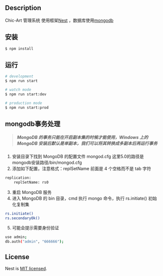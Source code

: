 
## Description

Chic-Art 管理系统 使用框架[Nest](https://github.com/nestjs/nest) ，数据库使用[mongodb](https://www.mongodb.com/zh-cn)

## 安装

```bash
$ npm install
```

## 运行

```bash
# development
$ npm run start

# watch mode
$ npm run start:dev

# production mode
$ npm run start:prod
```


## mongodb事务处理

> ##### MongoDB 的事务只能在开启副本集的时候才能使用，Windows 上的 MongoDB 安装后默认是单副本，我们可以将其转换成多副本后再运行事务

1. 安装目录下找到 MongoDB 的配置文件 mongod.cfg 这里5.0的路径是 mongodb安装路径/bin/mongod.cfg
2. 添加如下配置，注意格式：replSetName 前面是 4 个空格而不是 tab 字符

```bash
replication:
    replSetName: rs0
```

3. 重启 MongoDB 服务
4. 进入 MongoDB 的 bin 目录，cmd 执行 mongo 命令，执行 rs.initiate() 初始化复制集

```bash
rs.initiate() 
rs.secondaryOk()
```


5. 可能会提示需要身份验证

```bash
use admin;
db.auth("admin", "666666");
```


## License

Nest is [MIT licensed](LICENSE).
